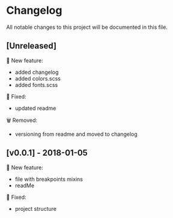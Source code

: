 # Changelog
All notable changes to this project will be documented in this file.

## [Unreleased]
:rocket: New feature:
- added changelog
- added colors.scss
- added fonts.scss
 
:bug: Fixed:
- updated readme

:wastebasket: Removed:
- versioning from readme and moved to changelog

## [v0.0.1] - 2018-01-05
:rocket: New feature:

- file with breakpoints mixins
- readMe

:bug: Fixed:

- project structure
